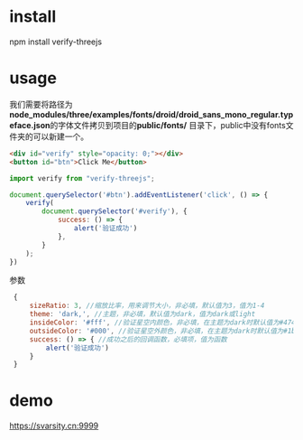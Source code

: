 # install

npm install verify-threejs

# usage

我们需要将路径为**node_modules/three/examples/fonts/droid/droid_sans_mono_regular.typeface.json**的字体文件拷贝到项目的**public/fonts/** 目录下，public中没有fonts文件夹的可以新建一个。

```html
<div id="verify" style="opacity: 0;"></div>
<button id="btn">Click Me</button>
```

```javascript
import verify from "verify-threejs";

document.querySelector('#btn').addEventListener('click', () => {
    verify(
        document.querySelector('#verify'), {
            success: () => {
                alert('验证成功')
            },
        }
    );
})
```

参数

```javascript
 {
     sizeRatio: 3, //缩放比率，用来调节大小，非必填，默认值为3，值为1-4
     theme: 'dark,', //主题，非必填，默认值为dark，值为dark或light
     insideColor: '#fff', //验证星空内颜色，非必填，在主题为dark时默认值为#47463f,否则默认值为#bf007e，值为16进制的颜色
     outsideColor: '#000', //验证星空外颜色，非必填，在主题为dark时默认值为#1b1b21，否则默认值为#5f97c4，值为16进制的颜色
     success: () => { //成功之后的回调函数，必填项，值为函数
         alert('验证成功')
     }
 }
```

# demo

https://svarsity.cn:9999
